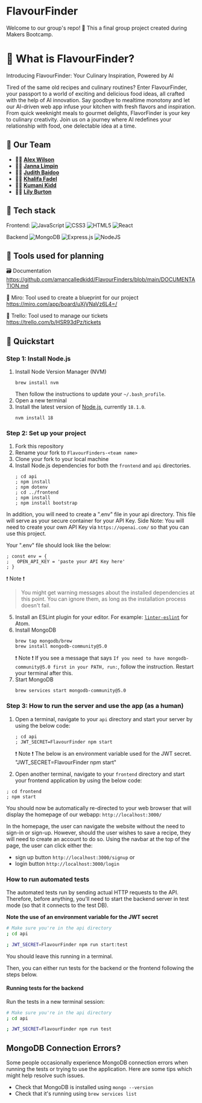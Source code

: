 # FlavourFinder
Welcome to our group's repo! 👋
This a final group project created during Makers Bootcamp.


# 📌 What is FlavourFinder?
Introducing FlavourFinder: Your Culinary Inspiration, Powered by AI

Tired of the same old recipes and culinary routines? Enter FlavourFinder, your passport to a world of exciting and delicious food ideas, all crafted with the help of AI innovation. Say goodbye to mealtime monotony and let our AI-driven web app infuse your kitchen with fresh flavors and inspiration. From quick weeknight meals to gourmet delights, FlavorFinder is your key to culinary creativity. Join us on a journey where AI redefines your relationship with food, one delectable idea at a time. 


## 🤝 Our Team
* 👨‍💻 **[Alex Wilson](https://github.com/APWilson97)**
* 👩‍💻 **[Janna Limpin](https://github.com/dr3amcoder)**
* 👩‍💻 **[Judith Baidoo](https://github.com/Judithbaidoo)**
* 👨‍💻 **[Khalifa Fadel](https://github.com/kmf0208)**
* 👨‍💻 **[Kumani Kidd](https://github.com/amancalledkidd)**
* 👩‍💻 **[Lily Burton](https://github.com/LilyBurton)**


## 🚀 Tech stack
Frontend:
![JavaScript](https://img.shields.io/badge/javascript-%23323330.svg?style=for-the-badge&logo=javascript&logoColor=%23F7DF1E)
![CSS3](https://img.shields.io/badge/css3-%231572B6.svg?style=for-the-badge&logo=css3&logoColor=white)
![HTML5](https://img.shields.io/badge/html5-%23E34F26.svg?style=for-the-badge&logo=html5&logoColor=white)
![React](https://img.shields.io/badge/react-%2320232a.svg?style=for-the-badge&logo=react&logoColor=%2361DAFB)

Backend
![MongoDB](https://img.shields.io/badge/MongoDB-%234ea94b.svg?style=for-the-badge&logo=mongodb&logoColor=white)
![Express.js](https://img.shields.io/badge/express.js-%23404d59.svg?style=for-the-badge&logo=express&logoColor=%2361DAFB)
![NodeJS](https://img.shields.io/badge/node.js-6DA55F?style=for-the-badge&logo=node.js&logoColor=white)


## 📝 Tools used for planning
🗃 Documentation
https://github.com/amancalledkidd/FlavourFinders/blob/main/DOCUMENTATION.md

🎨 Miro: Tool used to create a blueprint for our project
https://miro.com/app/board/uXjVNaVz6L4=/

🎫 Trello: Tool used to manage our tickets
https://trello.com/b/HSR93dPz/tickets


## 🌟 Quickstart

### Step 1: Install Node.js

1. Install Node Version Manager (NVM)
   ```
   brew install nvm
   ```
   Then follow the instructions to update your `~/.bash_profile`.
2. Open a new terminal
3. Install the latest version of [Node.js](https://nodejs.org/en/), currently `18.1.0`.
   ```
   nvm install 18
   ```

### Step 2: Set up your project

1. Fork this repository
2. Rename your fork to `FlavourFinders-<team name>`
3. Clone your fork to your local machine
4. Install Node.js dependencies for both the `frontend` and `api` directories.
   ```
   ; cd api
   ; npm install
   ; npm dotenv
   ; cd ../frontend
   ; npm install
   ; npm install bootstrap
   ```
In addition, you will need to create a ".env" file in your api directory.
This file will serve as your secure container for your API Key.
Side Note: You will need to create your own API Key via `https://openai.com/` so that you can use this project.

Your ".env" file should look like the below:
   ```
   ; const env = {
   ;   OPEN_API_KEY = 'paste your API Key here'
   ; }
   ```
   ❗️ Note ❗️
   > You might get warning messages about the installed dependencies at this point. You can ignore them, as long as the installation process doesn't fail. 

5. Install an ESLint plugin for your editor. For example: [`linter-eslint`](https://github.com/AtomLinter/linter-eslint) for Atom.
6. Install MongoDB
   ```
   brew tap mongodb/brew
   brew install mongodb-community@5.0
   ```
   ❗️ Note ❗️
   If you see a message that says `If you need to have mongodb-community@5.0 first in your PATH, run:`, follow the instruction. Restart your terminal after this.
7. Start MongoDB
   ```
   brew services start mongodb-community@5.0
   ```

### Step 3: How to run the server and use the app (as a human)

1. Open a terminal, navigate to your `api` directory and start your server by using the below code:

   ```
   ; cd api
   ; JWT_SECRET=FlavourFinder npm start
   ```

   ❗️ Note ❗️
   The below is an environment variable used for the JWT secret.
   "JWT_SECRET=FlavourFinder npm start"
   
2. Open another terminal, navigate to your `frontend` directory and start your frontend application by using the below code:

  ```
  ; cd frontend
  ; npm start
  ```

You should now be automatically re-directed to your web browser that will display the homepage of our webapp:
`http://localhost:3000/`

In the homepage, the user can navigate the website without the need to sign-in or sign-up.
However, should the user wishes to save a recipe, they will need to create an account to do so.
Using the navbar at the top of the page, the user can click either the:
* sign up button `http://localhost:3000/signup` or
* login button `http://localhost:3000/login`


### How to run automated tests

The automated tests run by sending actual HTTP requests to the API. Therefore, before anything, you'll need to start the backend server in test mode (so that it connects to the test DB).

**Note the use of an environment variable for the JWT secret**

```bash
# Make sure you're in the api directory
; cd api

; JWT_SECRET=FlavourFinder npm run start:test
```

You should leave this running in a terminal.

Then, you can either run tests for the backend or the frontend following the steps below. 

#### Running tests for the backend

Run the tests in a new terminal session:

```bash
# Make sure you're in the api directory
; cd api

; JWT_SECRET=FlavourFinder npm run test
```

## MongoDB Connection Errors?

Some people occasionally experience MongoDB connection errors when running the tests or trying to use the application. Here are some tips which might help resolve such issues.

- Check that MongoDB is installed using `mongo --version`
- Check that it's running using `brew services list`
